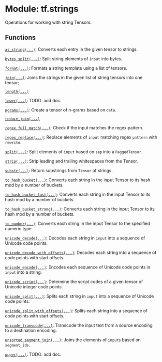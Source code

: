 <div itemscope itemtype="http://developers.google.com/ReferenceObject">
<meta itemprop="name" content="tf.strings" />
<meta itemprop="path" content="Stable" />
</div>

# Module: tf.strings

Operations for working with string Tensors.

## Functions

[`as_string(...)`](../tf/strings/as_string.md): Converts each entry in the given tensor to strings.

[`bytes_split(...)`](../tf/strings/bytes_split.md): Split string elements of `input` into bytes.

[`format(...)`](../tf/strings/format.md): Formats a string template using a list of tensors.

[`join(...)`](../tf/strings/join.md): Joins the strings in the given list of string tensors into one tensor;

[`length(...)`](../tf/strings/length.md)

[`lower(...)`](../tf/strings/lower.md): TODO: add doc.

[`ngrams(...)`](../tf/strings/ngrams.md): Create a tensor of n-grams based on `data`.

[`reduce_join(...)`](../tf/strings/reduce_join.md)

[`regex_full_match(...)`](../tf/strings/regex_full_match.md): Check if the input matches the regex pattern.

[`regex_replace(...)`](../tf/strings/regex_replace.md): Replace elements of `input` matching regex `pattern` with `rewrite`.

[`split(...)`](../tf/strings/split.md): Split elements of `input` based on `sep` into a `RaggedTensor`.

[`strip(...)`](../tf/strings/strip.md): Strip leading and trailing whitespaces from the Tensor.

[`substr(...)`](../tf/strings/substr.md): Return substrings from `Tensor` of strings.

[`to_hash_bucket(...)`](../tf/strings/to_hash_bucket.md): Converts each string in the input Tensor to its hash mod by a number of buckets.

[`to_hash_bucket_fast(...)`](../tf/strings/to_hash_bucket_fast.md): Converts each string in the input Tensor to its hash mod by a number of buckets.

[`to_hash_bucket_strong(...)`](../tf/strings/to_hash_bucket_strong.md): Converts each string in the input Tensor to its hash mod by a number of buckets.

[`to_number(...)`](../tf/strings/to_number.md): Converts each string in the input Tensor to the specified numeric type.

[`unicode_decode(...)`](../tf/strings/unicode_decode.md): Decodes each string in `input` into a sequence of Unicode code points.

[`unicode_decode_with_offsets(...)`](../tf/strings/unicode_decode_with_offsets.md): Decodes each string into a sequence of code points with start offsets.

[`unicode_encode(...)`](../tf/strings/unicode_encode.md): Encodes each sequence of Unicode code points in `input` into a string.

[`unicode_script(...)`](../tf/strings/unicode_script.md): Determine the script codes of a given tensor of Unicode integer code points.

[`unicode_split(...)`](../tf/strings/unicode_split.md): Splits each string in `input` into a sequence of Unicode code points.

[`unicode_split_with_offsets(...)`](../tf/strings/unicode_split_with_offsets.md): Splits each string into a sequence of code points with start offsets.

[`unicode_transcode(...)`](../tf/strings/unicode_transcode.md): Transcode the input text from a source encoding to a destination encoding.

[`unsorted_segment_join(...)`](../tf/strings/unsorted_segment_join.md): Joins the elements of `inputs` based on `segment_ids`.

[`upper(...)`](../tf/strings/upper.md): TODO: add doc.

